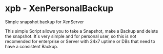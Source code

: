 # xpb - XenPersonalBackup
Simple snapshot backup for XenServer 

This simple Script allows you to take a Snapshot, make a Backup and delete the snapshot. It`s very simple and for personal user, so this is not recomended for enterprise or Server with 24x7 uptime or DBs that need to have a consistent Backup.

